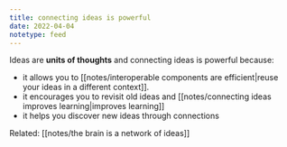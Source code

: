 ```yaml
---
title: connecting ideas is powerful
date: 2022-04-04
notetype: feed
---
```


Ideas are **units of thoughts** and connecting ideas is powerful because:

- it allows you to [[notes/interoperable components are efficient|reuse your ideas in a different context]]. 
- it encourages you to revisit old ideas and [[notes/connecting ideas improves learning|improves learning]]
- it helps you discover new ideas through connections

Related:
[[notes/the brain is a network of ideas]]